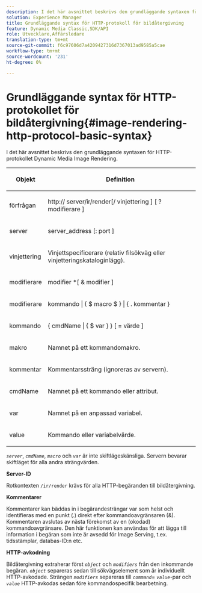 ```yaml
---
description: I det här avsnittet beskrivs den grundläggande syntaxen för HTTP-protokollet Dynamic Media Image Rendering.
solution: Experience Manager
title: Grundläggande syntax för HTTP-protokoll för bildåtergivning
feature: Dynamic Media Classic,SDK/API
role: Utvecklare,Affärsledare
translation-type: tm+mt
source-git-commit: f6c97606d7a4209427316d7367013ad9585a5cae
workflow-type: tm+mt
source-wordcount: '231'
ht-degree: 0%

---
```



# Grundläggande syntax för HTTP-protokollet för bildåtergivning{#image-rendering-http-protocol-basic-syntax}

I det här avsnittet beskrivs den grundläggande syntaxen för HTTP-protokollet Dynamic Media Image Rendering.

<table id="table_0A7D7207EE6D4B08B62BE8620EBE0B25"> 
 <thead> 
  <tr> 
   <th colname="col1" class="entry"> <p>Objekt </p> </th> 
   <th colname="col2" class="entry"> <p>Definition </p> </th> 
  </tr> 
 </thead>
 <tbody> 
  <tr> 
   <td colname="col1"> <p><span class="varname"> förfrågan</span> </p> </td> 
   <td colname="col2"> <p>http://<span class="varname"> server</span>/ir/render[/<span class="varname"> vinjettering</span> ] [ ?<span class="varname"> modifierare</span> ] </p> </td> 
  </tr> 
  <tr> 
   <td colname="col1"> <p><span class="varname"> server  </span> </p> </td> 
   <td colname="col2"> <p><span class="varname"> server_address</span> [:<span class="varname"> port</span> ] </p> </td> 
  </tr> 
  <tr> 
   <td colname="col1"> <p><span class="varname"> vinjettering  </span> </p> </td> 
   <td colname="col2"> <p>Vinjettspecificerare (relativ filsökväg eller vinjetteringskataloginlägg). </p> </td> 
  </tr> 
  <tr> 
   <td colname="col1"> <p><span class="varname"> modifierare  </span> </p> </td> 
   <td colname="col2"> <p><span class="varname"> modifier</span> *[ &amp;  <span class="varname"> modifier</span> ] </p> </td> 
  </tr> 
  <tr> 
   <td colname="col1"> <p><span class="varname"> modifierare  </span> </p> </td> 
   <td colname="col2"> <p><span class="varname"> kommando</span> | { $  <span class="varname"> macro</span> $ } | { .<span class="varname"> kommentar</span> } </p> </td> 
  </tr> 
  <tr> 
   <td colname="col1"> <p><span class="varname"> kommando  </span> </p> </td> 
   <td colname="col2"> <p>{ <span class="varname"> cmdName</span> | { $<span class="varname"> var</span> } } [ = <span class="varname"> värde</span> ] </p> </td> 
  </tr> 
  <tr> 
   <td colname="col1"> <p><span class="varname"> makro  </span> </p> </td> 
   <td colname="col2"> <p>Namnet på ett kommandomakro. </p> </td> 
  </tr> 
  <tr> 
   <td colname="col1"> <p><span class="varname"> kommentar  </span> </p> </td> 
   <td colname="col2"> <p>Kommentarssträng (ignoreras av servern). </p> </td> 
  </tr> 
  <tr> 
   <td colname="col1"> <p><span class="varname"> cmdName  </span> </p> </td> 
   <td colname="col2"> <p>Namnet på ett kommando eller attribut. </p> </td> 
  </tr> 
  <tr> 
   <td colname="col1"> <p><span class="varname"> var  </span> </p> </td> 
   <td colname="col2"> <p>Namnet på en anpassad variabel. </p> </td> 
  </tr> 
  <tr> 
   <td colname="col1"> <p><span class="varname"> value  </span> </p> </td> 
   <td colname="col2"> <p>Kommando eller variabelvärde. </p> </td> 
  </tr> 
 </tbody> 
</table>

*`server`*,  *`cmdName`*,  *`macro`* och  *`var`* är inte skiftlägeskänsliga. Servern bevarar skiftläget för alla andra strängvärden.

**Server-ID**

Rotkontexten `/ir/render` krävs för alla HTTP-begäranden till bildåtergivning.

**Kommentarer**

Kommentarer kan bäddas in i begärandesträngar var som helst och identifieras med en punkt (.) direkt efter kommandoavgränsaren (&amp;). Kommentaren avslutas av nästa förekomst av en (okodad) kommandoavgränsare. Den här funktionen kan användas för att lägga till information i begäran som inte är avsedd för Image Serving, t.ex. tidsstämplar, databas-ID:n etc.

**HTTP-avkodning**

Bildåtergivning extraherar först *`object`* och *`modifiers`* från den inkommande begäran. *`object`* separeras sedan till sökvägselement som är individuellt HTTP-avkodade. Strängen *`modifiers`* separeras till *`command`*= *`value`*-par och *`value`* HTTP-avkodas sedan före kommandospecifik bearbetning.
